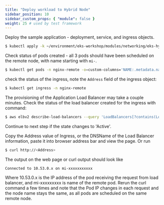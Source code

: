 ```yaml
---
title: "Deploy workload to Hybrid Node"
sidebar_position: 10
sidebar_custom_props: { "module": false }
weight: 25 # used by test framework
---
```


Deploy the sample application - deployment, service, and ingress objects.

```bash
$ kubectl apply -k ~/environment/eks-workshop/modules/networking/eks-hybrid-nodes/kustomize
```


Check status of pods created - all 3 pods should have been scheduled on the remote node, with name starting with `mi-`. 

```bash
$ kubectl get pods -n nginx-remote -o=custom-columns='NAME:.metadata.name,NODE:.spec.nodeName'
```



check the status of the ingress, note the `Address` field of the ingress object:

```bash
$ kubectl get ingress -n nginx-remote 
```

The provisioning of the Application Load Balancer may take a couple minutes.  Check the status of the load balancer created for the ingress with command:

```bash
$ aws elbv2 describe-load-balancers --query 'LoadBalancers[?contains(LoadBalancerName, `k8s-nginxrem-nginx`) == `true`]'
```

Continue to next step if the state changes to 'Active'.

Copy the Address value of Ingress, or the DNSName of the Load Balancer information, paste it into browser address bar and view the page.  Or run

```bash
$ curl http://<Address>
```

The output on the web page or curl output should look like

```
Connected to 10.53.0.x on mi-xxxxxxxxxxx 
```

Where 10.53.0.x is the IP address of the pod receiving the request from load balancer, and mi-xxxxxxxxx is name of the remote pod.  Rerun the curl command a few times and note that the Pod IP changes in each request and the node name stays the same, as all pods are scheduled on the same remote node.
